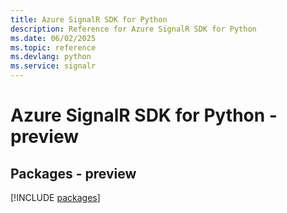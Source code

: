 ```yaml
---
title: Azure SignalR SDK for Python
description: Reference for Azure SignalR SDK for Python
ms.date: 06/02/2025
ms.topic: reference
ms.devlang: python
ms.service: signalr
---
```

# Azure SignalR SDK for Python - preview
## Packages - preview
[!INCLUDE [packages](signalr-index.md)]